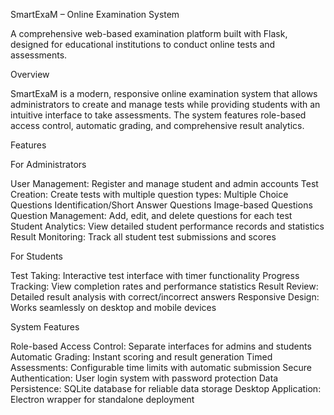 SmartExaM – Online Examination System

A comprehensive web-based examination platform built with Flask, designed for educational institutions to conduct online tests and assessments.

Overview

SmartExaM is a modern, responsive online examination system that allows administrators to create and manage tests while providing students with an
intuitive interface to take assessments. The system features role-based access control, automatic grading, and comprehensive result analytics.

Features

For Administrators

User Management: Register and manage student and admin accounts
Test Creation: Create tests with multiple question types:
Multiple Choice Questions
Identification/Short Answer Questions
Image-based Questions
Question Management: Add, edit, and delete questions for each test
Student Analytics: View detailed student performance records and statistics
Result Monitoring: Track all student test submissions and scores

For Students

Test Taking: Interactive test interface with timer functionality
Progress Tracking: View completion rates and performance statistics
Result Review: Detailed result analysis with correct/incorrect answers
Responsive Design: Works seamlessly on desktop and mobile devices

System Features

Role-based Access Control: Separate interfaces for admins and students
Automatic Grading: Instant scoring and result generation
Timed Assessments: Configurable time limits with automatic submission
Secure Authentication: User login system with password protection
Data Persistence: SQLite database for reliable data storage
Desktop Application: Electron wrapper for standalone deployment
